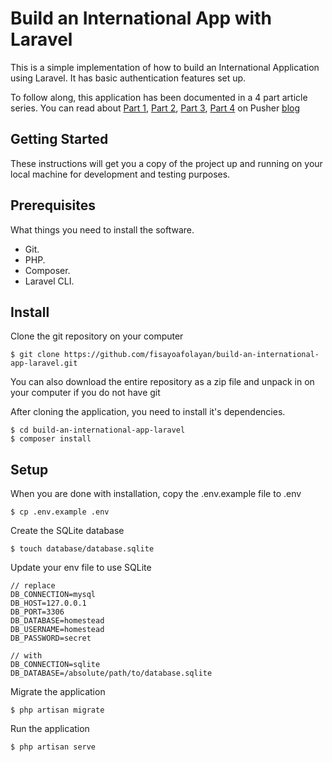 # Build an International App with Laravel     

This is a simple implementation of how to build an International Application using Laravel. It has basic authentication features set up.

To follow along, this application has been documented in a 4 part article series. You can read about [Part 1](https://blog.pusher.com/localized-laravel-part-1/), [Part 2](http://blog.pusher.com/localized-laravel-part-2/), [Part 3](http://blog.pusher.com/localized-laravel-part-3/), [Part 4](http://blog.pusher.com/localized-laravel-part-4/) on Pusher [blog](https://blog.pusher.com/)

## Getting Started
These instructions will get you a copy of the project up and running on your local machine for development and testing purposes.

## Prerequisites
What things you need to install the software.

- Git.
- PHP.
- Composer.
- Laravel CLI.

## Install
Clone the git repository on your computer
```
$ git clone https://github.com/fisayoafolayan/build-an-international-app-laravel.git
```
You can also download the entire repository as a zip file and unpack in on your computer if you do not have git

After cloning the application, you need to install it's dependencies.
```
$ cd build-an-international-app-laravel
$ composer install
```

## Setup
When you are done with installation, copy the .env.example file to .env
```
$ cp .env.example .env
```

Create the SQLite database 
```
$ touch database/database.sqlite
```

Update your env file to use SQLite
```
// replace
DB_CONNECTION=mysql
DB_HOST=127.0.0.1
DB_PORT=3306
DB_DATABASE=homestead
DB_USERNAME=homestead
DB_PASSWORD=secret

// with
DB_CONNECTION=sqlite
DB_DATABASE=/absolute/path/to/database.sqlite
```

Migrate the application
```
$ php artisan migrate
``` 

Run the application
```
$ php artisan serve
```
